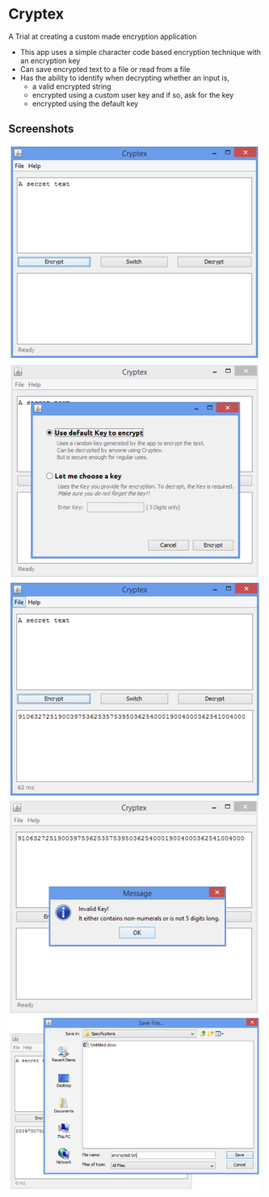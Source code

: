 # Cryptex
A Trial at creating a custom made encryption application
- This app uses a simple character code based encryption technique with an encryption key
- Can save encrypted text to a file or read from a file
- Has the ability to identify when decrypting whether an input is,
  - a valid encrypted string
  - encrypted using a custom user key and if so, ask for the key
  - encrypted using the default key 
  
 ## Screenshots
 <img src="https://github.com/PrasithL/cryptex/blob/master/screenshots/cryptex.PNG" alt="cryptex" width="500" >
 <img src="https://github.com/PrasithL/cryptex/blob/master/screenshots/cryptex2.PNG" alt="cryptex" width="500" >
 <img src="https://github.com/PrasithL/cryptex/blob/master/screenshots/cryptex3.PNG" alt="cryptex" width="500" >
 <img src="https://github.com/PrasithL/cryptex/blob/master/screenshots/cryptex4.PNG" alt="cryptex" width="500" >
  <img src="https://github.com/PrasithL/cryptex/blob/master/screenshots/cryptex5.PNG" alt="cryptex" width="500" >
